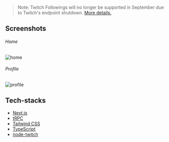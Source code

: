 > Note: Twitch Followings will no longer be supported in September due to Twitch's endpoint shutdown. [More details.](https://discuss.dev.twitch.tv/t/legacy-follows-api-and-eventsub-shutdown-timeline-updated/46769#september-12-2023-5)

<h2>Screenshots</h2>

###### Home

![home](https://user-images.githubusercontent.com/16352856/188114766-68e75e49-2cb3-42f8-80dd-a042a66b508f.png)

###### Profile

![profile](https://user-images.githubusercontent.com/16352856/188114794-9478c85d-5b50-42ef-b546-4aae50d45a9f.png)

<h2>Tech-stacks</h2>

- [Next.js](https://nextjs.org)
- [tRPC](https://trpc.io)
- [Tailwind CSS](https://tailwindcss.com)
- [TypeScript](https://typescriptlang.org)
- [node-twitch](https://www.npmjs.com/package/node-twitch)
